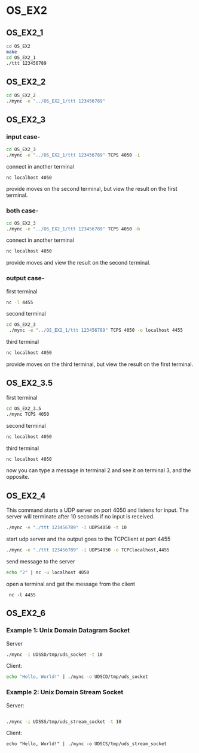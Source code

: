 # OS_EX2

## OS_EX2_1

```bash
cd OS_EX2
make
cd OS_EX2_1
./ttt 123456789
```


## OS_EX2_2

```bash
cd OS_EX2_2
./mync -e "../OS_EX2_1/ttt 123456789"
```


## OS_EX2_3

### input case-

```bash
cd OS_EX2_3
./mync -e "../OS_EX2_1/ttt 123456789" TCPS 4050 -i
```
connect in another terminal
```bash
nc localhost 4050
```
provide moves on the second terminal, but view the result on the first terminal.


### both case-

```bash
cd OS_EX2_3
./mync -e "../OS_EX2_1/ttt 123456789" TCPS 4050 -b
```
connect in another terminal
```bash
nc localhost 4050
```
provide moves and view the result on the second terminal.


### output case-
first terminal
```bash
nc -l 4455
```
second terminal
```bash
cd OS_EX2_3
 ./mync -e "../OS_EX2_1/ttt 123456789" TCPS 4050 -o localhost 4455
```
third terminal
```bash
nc localhost 4050
```
provide moves on the third terminal, but view the result on the first terminal.


## OS_EX2_3.5
first terminal
```bash
cd OS_EX2_3.5
./mync TCPS 4050
```
second terminal
```bash
nc localhost 4050
```
third terminal
```bash
nc localhost 4050
```
now you can type a message in terminal 2 and see it on terminal 3, and the opposite.


## OS_EX2_4



This command starts a UDP server on port 4050 and listens for input.
The server will terminate after 10 seconds if no input is received. 
```bash
./mync -e "./ttt 123456789" -i UDPS4050 -t 10
```
start udp server and the output goes to the TCPClient at port 4455
```bash
./mync -e "./ttt 123456789" -i UDPS4050 -o TCPClocalhost,4455
```


send message to the server
```bash
echo "2" | nc -u localhost 4050
```

open a terminal and  get the message from the client
```
 nc -l 4455

```


## OS_EX2_6
### Example 1: Unix Domain Datagram Socket

 Server
```bash
./mync -i UDSSD/tmp/uds_socket -t 10
```


Client:
```bash
echo "Hello, World!" | ./mync -o UDSCD/tmp/uds_socket
```

### Example 2: Unix Domain Stream Socket

Server:

```bash

./mync -i UDSSS/tmp/uds_stream_socket -t 10
```

Client:

```
echo "Hello, World!" | ./mync -o UDSCS/tmp/uds_stream_socket
```









